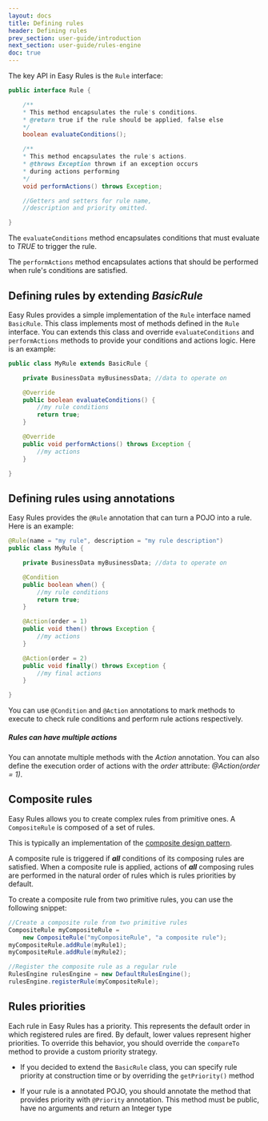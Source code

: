 ```yaml
---
layout: docs
title: Defining rules
header: Defining rules
prev_section: user-guide/introduction
next_section: user-guide/rules-engine
doc: true
---
```


The key API in Easy Rules is the `Rule` interface:

```java
public interface Rule {

    /**
    * This method encapsulates the rule's conditions.
    * @return true if the rule should be applied, false else
    */
    boolean evaluateConditions();

    /**
    * This method encapsulates the rule's actions.
    * @throws Exception thrown if an exception occurs
    * during actions performing
    */
    void performActions() throws Exception;

    //Getters and setters for rule name,
    //description and priority omitted.

}
```

The `evaluateConditions` method encapsulates conditions that must evaluate to _TRUE_ to trigger the rule.

The `performActions` method encapsulates actions that should be performed when rule's conditions are satisfied.

## Defining rules by extending _BasicRule_

Easy Rules provides a simple implementation of the `Rule` interface named `BasicRule`. This class implements most of methods
defined in the `Rule` interface. You can extends this class and override `evaluateConditions` and
`performActions` methods to provide your conditions and actions logic. Here is an example:

```java
public class MyRule extends BasicRule {

    private BusinessData myBusinessData; //data to operate on

    @Override
    public boolean evaluateConditions() {
        //my rule conditions
        return true;
    }

    @Override
    public void performActions() throws Exception {
        //my actions
    }

}
```

## Defining rules using annotations

Easy Rules provides the `@Rule` annotation that can turn a POJO into a rule. Here is an example:

```java
@Rule(name = "my rule", description = "my rule description")
public class MyRule {

    private BusinessData myBusinessData; //data to operate on

    @Condition
    public boolean when() {
        //my rule conditions
        return true;
    }

    @Action(order = 1)
    public void then() throws Exception {
        //my actions
    }

    @Action(order = 2)
    public void finally() throws Exception {
        //my final actions
    }

}
```

You can use `@Condition` and `@Action` annotations to mark methods to execute to check rule conditions and perform rule actions
respectively.

<div class="note info">
  <h5>Rules can have multiple actions</h5>
  <p>You can annotate multiple methods with the <em>Action</em> annotation. You can also define the execution order of actions with the
  <em>order</em> attribute: <em>@Action(order = 1)</em>.</p>
</div>


## Composite rules

Easy Rules allows you to create complex rules from primitive ones. A `CompositeRule` is composed of a set of rules.

This is typically an implementation of the <a href="http://en.wikipedia.org/wiki/Composite_pattern" target="_blank">composite design pattern</a>.

A composite rule is triggered if **_all_** conditions of its composing rules are satisfied.
When a composite rule is applied, actions of **_all_** composing rules are performed in the natural order of
rules which is rules priorities by default.

To create a composite rule from two primitive rules, you can use the following snippet:

```java
//Create a composite rule from two primitive rules
CompositeRule myCompositeRule =
    new CompositeRule("myCompositeRule", "a composite rule");
myCompositeRule.addRule(myRule1);
myCompositeRule.addRule(myRule2);

//Register the composite rule as a regular rule
RulesEngine rulesEngine = new DefaultRulesEngine();
rulesEngine.registerRule(myCompositeRule);
```

## Rules priorities

Each rule in Easy Rules has a priority. This represents the default order in which registered rules are fired.
 By default, lower values represent higher priorities.
 To override this behavior, you should override the `compareTo` method to provide a custom priority strategy.

* If you decided to extend the `BasicRule` class, you can specify rule priority at construction time or by overriding
the `getPriority()` method

* If your rule is a annotated POJO, you should annotate the method that provides priority with `@Priority` annotation.
This method must be public, have no arguments and return an Integer type